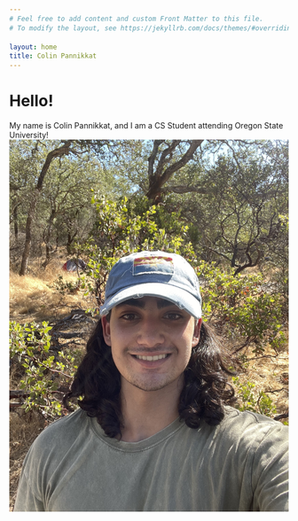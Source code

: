 ```yaml
---
# Feel free to add content and custom Front Matter to this file.
# To modify the layout, see https://jekyllrb.com/docs/themes/#overriding-theme-defaults

layout: home
title: Colin Pannikkat
---
```

# Hello!

My name is Colin Pannikkat, and I am a CS Student attending Oregon State University!
![me](handshakepp.jpg)